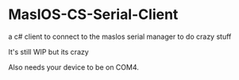 # MaslOS-CS-Serial-Client
a c# client to connect to the maslos serial manager to do crazy stuff


It's still WIP but its crazy

Also needs your device to be on COM4.


